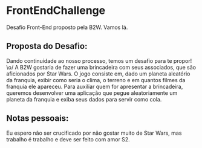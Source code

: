 # FrontEndChallenge
Desafio Front-End proposto pela B2W.
Vamos lá.

## Proposta do Desafio:
Dando continuidade ao nosso processo, temos um desafio para te propor! \o/
A B2W gostaria de fazer uma brincadeira com seus associados, que são aficionados por Star Wars. 
O jogo consiste em, dado um planeta aleatório da franquia, exibir como seria o clima, o terreno e em quantos filmes da franquia ele apareceu.
Para auxiliar quem for apresentar a brincadeira, queremos desenvolver uma aplicação que pegue aleatoriamente um planeta da franquia e exiba seus dados para servir como cola.

## Notas pessoais:
Eu espero não ser crucificado por não gostar muito de Star Wars, mas trabalho é trabalho e deve ser feito com amor S2.
